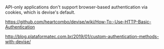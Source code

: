 API-only applications don't support browser-based authentication via cookies, which is devise's default.

https://github.com/heartcombo/devise/wiki/How-To:-Use-HTTP-Basic-Authentication

http://blog.plataformatec.com.br/2019/01/custom-authentication-methods-with-devise/